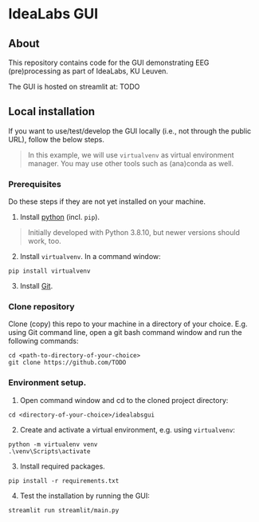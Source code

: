 # IdeaLabs GUI

## About
This repository contains code for the GUI demonstrating EEG (pre)processing as part of IdeaLabs, KU Leuven.

The GUI is hosted on streamlit at: TODO

## Local installation
If you want to use/test/develop the GUI locally (i.e., not through the public URL), follow the below steps.
>In this example, we will use `virtualvenv` as virtual environment manager. You may use other tools such as (ana)conda as well.

### Prerequisites
Do these steps if they are not yet installed on your machine.
1. Install [python](https://www.python.org/downloads/) (incl. `pip`). 
>Initially developed with Python 3.8.10, but newer versions should work, too.

2. Install `virtualvenv`. In a command window:
```
pip install virtualvenv
```
3. Install [Git](https://git-scm.com/downloads).

### Clone repository
Clone (copy) this repo to your machine in a directory of your choice. E.g. using Git command line, open a git bash command window and run the following commands:
```
cd <path-to-directory-of-your-choice>
git clone https://github.com/TODO
```
	
### Environment setup.
1. Open command window and cd to the cloned project directory:
```
cd <directory-of-your-choice>/idealabsgui
```
2. Create and activate a virtual environment, e.g. using `virtualvenv`:
```
python -m virtualenv venv
.\venv\Scripts\activate
```
3. Install required packages.
```
pip install -r requirements.txt
```
4. Test the installation by running the GUI:
```
streamlit run streamlit/main.py
```
